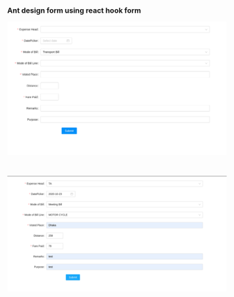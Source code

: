 ### Ant design form using react hook form
![test](./images/1form.png)

<br>

![TEST2](./images/2form.png)
